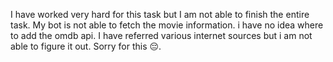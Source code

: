 I have worked very hard for this task but I am not able to finish the entire task. My bot is not able to fetch the movie information. i have no idea where to add the omdb api. I have referred various internet sources but i am not able to figure it out. Sorry for this 😔.